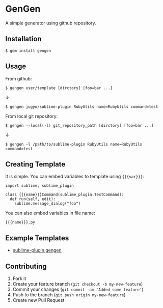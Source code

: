 # GenGen

A simple generator using github repository.

## Installation

    $ gem install gengen

## Usage

From github:

    $ gengen user/template [dirctory] [foo=bar ...]

↓

    $ gengen jugyo/sublime-plugin RubyUtils name=RubyUtils command=test

From local git repository:

    $ gengen --local(-l) git_repository_path [dirctory] [foo=bar ...]

↓

    $ gengen -l /path/to/sublime-plugin RubyUtils name=RubyUtils command=test

## Creating Template

It is simple. You can embed variables to template using `{{{var}}}`:

    import sublime, sublime_plugin

    class {{{name}}}Command(sublime_plugin.TextCommand):
      def run(self, edit):
        sublime.message_dialog("foo")

You can also embed variables in file name:

    {{{name}}}.py

## Example Templates

* [sublime-plugin.gengen](https://github.com/jugyo/sublime-plugin.gengen)

## Contributing

1. Fork it
2. Create your feature branch (`git checkout -b my-new-feature`)
3. Commit your changes (`git commit -am 'Added some feature'`)
4. Push to the branch (`git push origin my-new-feature`)
5. Create new Pull Request
